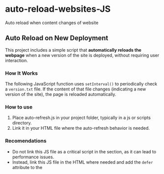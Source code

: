 # auto-reload-websites-JS
 Auto reload when content changes of website

## Auto Reload on New Deployment

This project includes a simple script that **automatically reloads the webpage** when a new version of the site is deployed, without requiring user interaction.

### How It Works

The following JavaScript function uses `setInterval()` to periodically check a `version.txt` file. If the content of that file changes (indicating a new version of the site), the page is reloaded automatically.

### How to use
1. Place auto-refresh.js in your project folder, typically in a js or scripts directory.
2. Link it in your HTML file where the auto-refresh behavior is needed.

### Recomendations 
- Do not link this JS file as a critical script in the <head> section, as it can lead to performance issues.
- Instead, link this JS file in the HTML where needed and add the `defer` attribute to the <script> tag to ensure it doesnt block HTML parsing.
  ex:- `<script src="auto-refresh.js"defer></script>`
- This function is usefull when you are developing 
    1. Static Websites (HTML, CSS, JS).
    2. Single Page Applications and Marketing & Product Pages without using frameworks or build tools.


### Benifits 

1. No need for manual page refresh
2. No external libraries or build tools (like npm)
3. Simple, lightweight solution